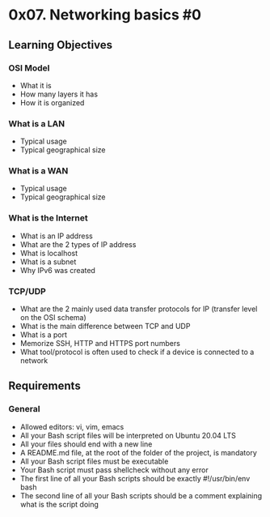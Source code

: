 # 0x07. Networking basics #0

## Learning Objectives

### OSI Model

- What it is
- How many layers it has
- How it is organized

### What is a LAN

- Typical usage 
- Typical geographical size 

### What is a WAN 

- Typical usage 
- Typical geographical size 

### What is the Internet 

- What is an IP address 
- What are the 2 types of IP address 
- What is localhost 
- What is a subnet 
- Why IPv6 was created 

### TCP/UDP 

- What are the 2 mainly used data transfer protocols for IP (transfer level on the OSI schema)
- What is the main difference between TCP and UDP 
- What is a port 
- Memorize SSH, HTTP and HTTPS port numbers 
- What tool/protocol is often used to check if a device is connected to a network 

## Requirements 

### General 

- Allowed editors: vi, vim, emacs 
- All your Bash script files will be interpreted on Ubuntu 20.04 LTS 
- All your files should end with a new line 
- A README.md file, at the root of the folder of the project, is mandatory 
- All your Bash script files must be executable 
- Your Bash script must pass shellcheck without any error 
- The first line of all your Bash scripts should be exactly #!/usr/bin/env bash 
- The second line of all your Bash scripts should be a comment explaining what is the script doing 
